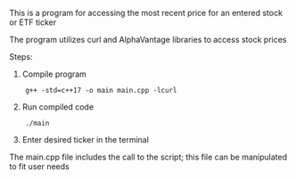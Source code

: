 This is a program for accessing the most recent price for an entered stock or ETF ticker

The program utilizes curl and AlphaVantage libraries to access stock prices

Steps:
1. Compile program
```
	g++ -std=c++17 -o main main.cpp -lcurl
```
2. Run compiled code
```
	./main
```
3. Enter desired ticker in the terminal

The main.cpp file includes the call to the script; this file can be manipulated to fit user needs


